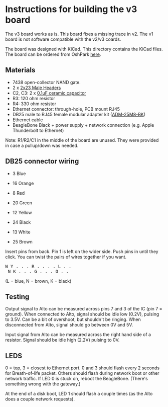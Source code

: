 # Instructions for building the v3 board

The v3 board works as is. This board fixes a missing trace in v2. The v1 board is not software compatible
with the v2/v3 coards.

The board was designed with KiCad. This directory contains the KiCad files.
The board can be ordered from OshPark [here](https://oshpark.com/shared_projects/q9WVjQhn).

## Materials

* 7438 open-collector NAND gate.
* 2 x [2x23 Male Headers](https://www.adafruit.com/product/2076)
* C2, C3: 2 x [0.1uF ceramic capacitor](https://www.adafruit.com/product/753)
* R3: 120 ohm resistor
* R4: 330 ohm resistor
* Ethernet connector: through-hole, PCB mount RJ45
* DB25 male to RJ45 female modular adapter kit ([ADM-25M8-BK](http://www.frys.com/product/1544923))
* Ethernet cable
* BeagleBone Black + power supply + network connection (e.g. Apple Thunderbolt to Ethernet)

Note: R1/R2/C1 in the middle of the board are unused. They were provided in case a pullup/down was needed.

## DB25 connector wiring
 * 3 Blue
 * 16 Orange

 * 8 Red
 * 20 Green

 * 12 Yellow
 * 24 Black

 * 13 White
 * 25 Brown

Insert pins from back. Pin 1 is left on the wider side. Push pins in until they click.
You can twist the pairs of wires together if you want.

<pre>
W Y . . . R . . . . L . .
 N K . . . G . . . O . .
</pre>
(L = blue, N = brown, K = black)



## Testing

Output signal to Alto can be measured across pins 7 and 3 of the IC (pin 7 = ground). When connected to Alto, signal should be idle low (0.2V), pulsing to 3.5V. Can be a bit of overshoot, but shouldn't be ringing.
When disconnected from Alto, signal should go between 0V and 5V.


Input signal from Alto can be measured across the right hand side of a resistor. Signal should be idle high (2.2V) pulsing to 0V.

## LEDS

0 = top, 3 = closest to Ethernet port.
0 and 3 should flash every 2 seconds for Breath-of-life packet.
Others should flash during network boot or other network traffic.
If LED 0 is stuck on, reboot the BeagleBone. (There's something wrong with the gateway.)

At the end of a disk boot, LED 1 should flash a couple times (as the Alto does a couple network requests).

